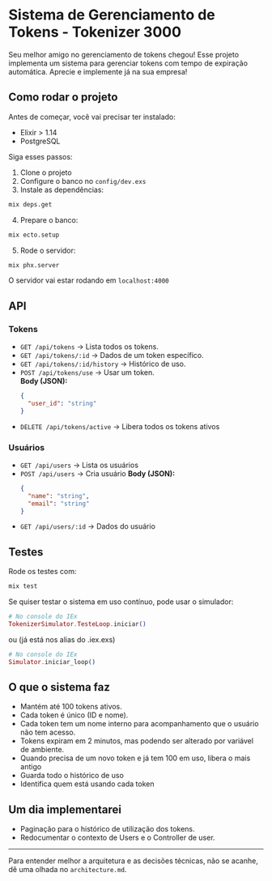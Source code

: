 # Sistema de Gerenciamento de Tokens - Tokenizer 3000

Seu melhor amigo no gerenciamento de tokens chegou! Esse projeto implementa um sistema para gerenciar tokens com tempo de expiração automática. Aprecie e implemente já na sua empresa!

## Como rodar o projeto

Antes de começar, você vai precisar ter instalado:
- Elixir > 1.14
- PostgreSQL

Siga esses passos:

1. Clone o projeto
2. Configure o banco no `config/dev.exs`
3. Instale as dependências:
```bash
mix deps.get
```

4. Prepare o banco:
```bash
mix ecto.setup
```

5. Rode o servidor:
```bash
mix phx.server
```

O servidor vai estar rodando em `localhost:4000`

## API
### Tokens
- `GET /api/tokens` → Lista todos os tokens.
- `GET /api/tokens/:id` → Dados de um token específico.
- `GET /api/tokens/:id/history` → Histórico de uso.
- `POST /api/tokens/use` → Usar um token.  
  **Body (JSON):**
  ```json
  {
    "user_id": "string"
  }
- `DELETE /api/tokens/active` -> Libera todos os tokens ativos

### Usuários
- `GET /api/users` -> Lista os usuários
- `POST /api/users` -> Cria usuário
  **Body (JSON):**
  ```json
  {
    "name": "string",
    "email": "string"
  }
- `GET /api/users/:id` -> Dados do usuário

## Testes

Rode os testes com:
```bash
mix test
```

Se quiser testar o sistema em uso contínuo, pode usar o simulador:
```elixir
# No console do IEx
TokenizerSimulator.TesteLoop.iniciar()
```
ou (já está nos alias do .iex.exs)
```elixir
# No console do IEx
Simulator.iniciar_loop()
```

## O que o sistema faz

- Mantém até 100 tokens ativos.
- Cada token é único (ID e nome).
- Cada token tem um nome interno para acompanhamento que o usuário não tem acesso.
- Tokens expiram em 2 minutos, mas podendo ser alterado por variável de ambiente.
- Quando precisa de um novo token e já tem 100 em uso, libera o mais antigo
- Guarda todo o histórico de uso
- Identifica quem está usando cada token

## Um dia implementarei

- Paginação para o histórico de utilização dos tokens.
- Redocumentar o contexto de Users e o Controller de user.

----

Para entender melhor a arquitetura e as decisões técnicas, não se acanhe, dê uma olhada no `architecture.md`.
